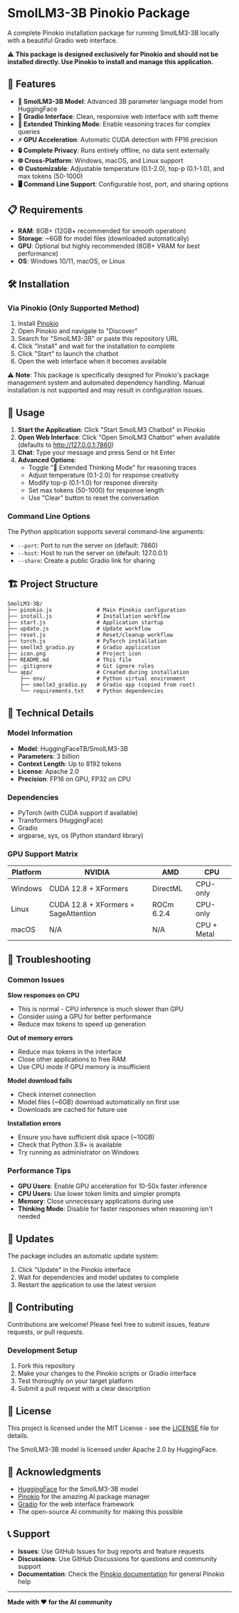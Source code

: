 # SmolLM3-3B Pinokio Package

A complete Pinokio installation package for running SmolLM3-3B locally with a beautiful Gradio web interface.

⚠️ **This package is designed exclusively for Pinokio and should not be installed directly. Use Pinokio to install and manage this application.**

## 🚀 Features

- **🤖 SmolLM3-3B Model**: Advanced 3B parameter language model from HuggingFace
- **💬 Gradio Interface**: Clean, responsive web interface with soft theme
- **🧠 Extended Thinking Mode**: Enable reasoning traces for complex queries
- **⚡ GPU Acceleration**: Automatic CUDA detection with FP16 precision
- **🔒 Complete Privacy**: Runs entirely offline, no data sent externally
- **🌐 Cross-Platform**: Windows, macOS, and Linux support
- **⚙️ Customizable**: Adjustable temperature (0.1-2.0), top-p (0.1-1.0), and max tokens (50-1000)
- **🖥️ Command Line Support**: Configurable host, port, and sharing options

## 📋 Requirements

- **RAM**: 8GB+ (12GB+ recommended for smooth operation)
- **Storage**: ~6GB for model files (downloaded automatically)
- **GPU**: Optional but highly recommended (8GB+ VRAM for best performance)
- **OS**: Windows 10/11, macOS, or Linux

## 🛠️ Installation

### Via Pinokio (Only Supported Method)

1. Install [Pinokio](https://pinokio.computer/)
2. Open Pinokio and navigate to "Discover"
3. Search for "SmolLM3-3B" or paste this repository URL
4. Click "Install" and wait for the installation to complete
5. Click "Start" to launch the chatbot
6. Open the web interface when it becomes available

⚠️ **Note**: This package is specifically designed for Pinokio's package management system and automated dependency handling. Manual installation is not supported and may result in configuration issues.

## 🎯 Usage

1. **Start the Application**: Click "Start SmolLM3 Chatbot" in Pinokio
2. **Open Web Interface**: Click "Open SmolLM3 Chatbot" when available (defaults to http://127.0.0.1:7860)
3. **Chat**: Type your message and press Send or hit Enter
4. **Advanced Options**:
   - Toggle "🧠 Extended Thinking Mode" for reasoning traces
   - Adjust temperature (0.1-2.0) for response creativity
   - Modify top-p (0.1-1.0) for response diversity
   - Set max tokens (50-1000) for response length
   - Use "Clear" button to reset the conversation

### Command Line Options

The Python application supports several command-line arguments:
- `--port`: Port to run the server on (default: 7860)
- `--host`: Host to run the server on (default: 127.0.0.1)
- `--share`: Create a public Gradio link for sharing

## 🏗️ Project Structure

```
SmolLM3-3B/
├── pinokio.js              # Main Pinokio configuration
├── install.js              # Installation workflow
├── start.js                # Application startup
├── update.js               # Update workflow
├── reset.js                # Reset/cleanup workflow
├── torch.js                # PyTorch installation
├── smollm3_gradio.py       # Gradio application
├── icon.png                # Project icon
├── README.md               # This file
├── .gitignore              # Git ignore rules
└── app/                    # Created during installation
    ├── env/                # Python virtual environment
    ├── smollm3_gradio.py   # Gradio app (copied from root)
    └── requirements.txt    # Python dependencies
```

## 🔧 Technical Details

### Model Information
- **Model**: HuggingFaceTB/SmolLM3-3B
- **Parameters**: 3 billion
- **Context Length**: Up to 8192 tokens
- **License**: Apache 2.0
- **Precision**: FP16 on GPU, FP32 on CPU

### Dependencies
- PyTorch (with CUDA support if available)
- Transformers (HuggingFace)
- Gradio 
- argparse, sys, os (Python standard library)

### GPU Support Matrix

| Platform | NVIDIA | AMD | CPU |
|----------|--------|-----|-----|
| Windows | CUDA 12.8 + XFormers | DirectML | CPU-only |
| Linux | CUDA 12.8 + XFormers + SageAttention | ROCm 6.2.4 | CPU-only |
| macOS | N/A | N/A | CPU + Metal |

## 🚨 Troubleshooting

### Common Issues

**Slow responses on CPU**
- This is normal - CPU inference is much slower than GPU
- Consider using a GPU for better performance
- Reduce max tokens to speed up generation

**Out of memory errors**
- Reduce max tokens in the interface
- Close other applications to free RAM
- Use CPU mode if GPU memory is insufficient

**Model download fails**
- Check internet connection
- Model files (~6GB) download automatically on first use
- Downloads are cached for future use

**Installation errors**
- Ensure you have sufficient disk space (~10GB)
- Check that Python 3.9+ is available
- Try running as administrator on Windows

### Performance Tips

- **GPU Users**: Enable GPU acceleration for 10-50x faster inference
- **CPU Users**: Use lower token limits and simpler prompts
- **Memory**: Close unnecessary applications during use
- **Thinking Mode**: Disable for faster responses when reasoning isn't needed

## 🔄 Updates

The package includes an automatic update system:

1. Click "Update" in the Pinokio interface
2. Wait for dependencies and model updates to complete
3. Restart the application to use the latest version

## 🤝 Contributing

Contributions are welcome! Please feel free to submit issues, feature requests, or pull requests.

### Development Setup

1. Fork this repository
2. Make your changes to the Pinokio scripts or Gradio interface
3. Test thoroughly on your target platform
4. Submit a pull request with a clear description

## 📄 License

This project is licensed under the MIT License - see the [LICENSE](LICENSE) file for details.

The SmolLM3-3B model is licensed under Apache 2.0 by HuggingFace.

## 🙏 Acknowledgments

- [HuggingFace](https://huggingface.co/) for the SmolLM3-3B model
- [Pinokio](https://pinokio.computer/) for the amazing AI package manager
- [Gradio](https://gradio.app/) for the web interface framework
- The open-source AI community for making this possible

## 📞 Support

- **Issues**: Use GitHub Issues for bug reports and feature requests
- **Discussions**: Use GitHub Discussions for questions and community support
- **Documentation**: Check the [Pinokio documentation](https://docs.pinokio.computer/) for general Pinokio help

---

**Made with ❤️ for the AI community**